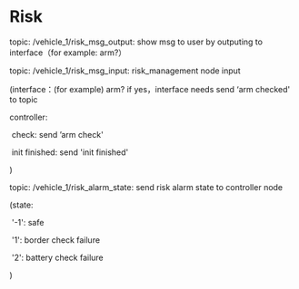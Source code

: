 # Risk

topic: /vehicle_1/risk_msg_output: show msg to user by outputing to interface（for example: arm?）

topic: /vehicle_1/risk_msg_input: risk_management node input

(interface：(for example) arm? if yes，interface needs send ‘arm checked' to topic

 controller: 

​				check: send ’arm check'

​				init finished: send 'init finished'

)

topic: /vehicle_1/risk_alarm_state: send risk alarm state to controller node 

(state:

​		'-1': safe

​		'1': border check failure

​		'2': battery check failure

)
